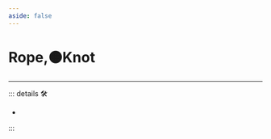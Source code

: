 ```yaml
---
aside: false
---
```

# Rope,🟠<motor>Knot</motor>

---

<!-- =================================================== -->
<!-- =================================================== -->
<!-- =================================================== -->
<!-- =================================================== -->
<!-- =================================================== -->
::: details 🛠

-

:::
